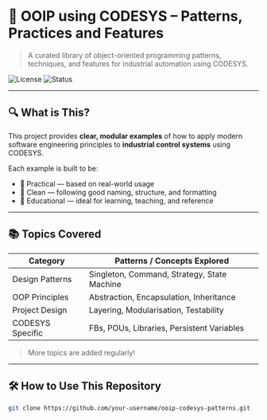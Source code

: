 # 🧠 OOIP using CODESYS – Patterns, Practices and Features

> A curated library of object-oriented programming patterns, techniques, and features for industrial automation using CODESYS.

![License](https://img.shields.io/badge/license-CC%20BY--NC%204.0-blue)
![Status](https://img.shields.io/badge/status-in%20development-orange)

---

## 🔍 What is This?

This project provides **clear, modular examples** of how to apply modern software engineering principles to **industrial control systems** using CODESYS.

Each example is built to be:
- 🔧 Practical — based on real-world usage
- 🧼 Clean — following good naming, structure, and formatting
- 🧠 Educational — ideal for learning, teaching, and reference

---

## 📚 Topics Covered

| Category         | Patterns / Concepts Explored                   |
|------------------|------------------------------------------------|
| Design Patterns  | Singleton, Command, Strategy, State Machine    |
| OOP Principles   | Abstraction, Encapsulation, Inheritance        |
| Project Design   | Layering, Modularisation, Testability          |
| CODESYS Specific | FBs, POUs, Libraries, Persistent Variables     |

> More topics are added regularly!

---

## 🛠️ How to Use This Repository

```bash
git clone https://github.com/your-username/ooip-codesys-patterns.git
